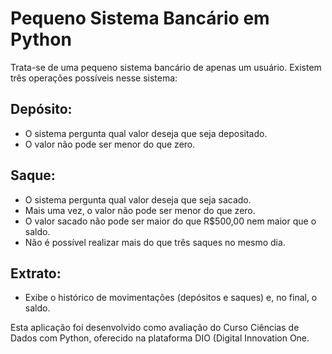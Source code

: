 # Pequeno Sistema Bancário em Python

<p>Trata-se de uma pequeno sistema bancário de apenas um usuário. Existem três operações possíveis nesse sistema:</p>

## Depósito:
* O sistema pergunta qual valor deseja que seja depositado.
* O valor não pode ser menor do que zero.

## Saque:
* O sistema pergunta qual valor deseja que seja sacado.
* Mais uma vez, o valor não pode ser menor do que zero.
* O valor sacado não pode ser maior do que R$500,00 nem maior que o saldo.
* Não é possível realizar mais do que três saques no mesmo dia.

## Extrato:
* Exibe o histórico de movimentações (depósitos e saques) e, no final, o saldo.

<p>Esta aplicação foi desenvolvido como avaliação do Curso Ciências de Dados com Python, oferecido na plataforma DIO (Digital Innovation One.</p>